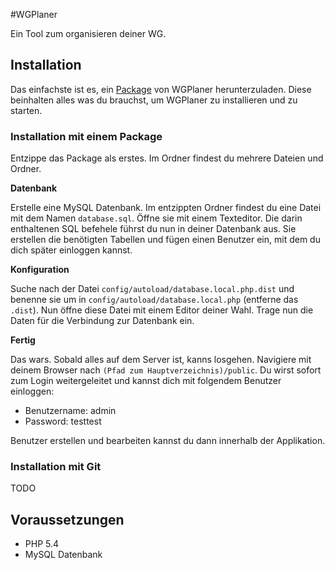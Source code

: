 #WGPlaner

Ein Tool zum organisieren deiner WG.

## Installation

Das einfachste ist es, ein [Package](https://github.com/fechu/WGPlaner/releases) von WGPlaner herunterzuladen. Diese beinhalten alles was du brauchst, um WGPlaner zu installieren und zu starten. 

### Installation mit einem Package

Entzippe das Package als erstes. Im Ordner findest du mehrere Dateien und Ordner. 

**Datenbank**

Erstelle eine MySQL Datenbank. Im entzippten Ordner findest du eine Datei mit dem Namen `database.sql`. Öffne sie mit einem Texteditor. Die darin enthaltenen SQL befehele führst du nun in deiner Datenbank aus. Sie erstellen die benötigten Tabellen und fügen einen Benutzer ein, mit dem du dich später einloggen kannst. 

**Konfiguration**

Suche nach der Datei `config/autoload/database.local.php.dist` und benenne sie um in `config/autoload/database.local.php` (entferne das `.dist`). Nun öffne diese Datei mit einem Editor deiner Wahl. Trage nun die Daten für die Verbindung zur Datenbank ein.

**Fertig**

Das wars. Sobald alles auf dem Server ist, kanns losgehen. Navigiere mit deinem Browser nach `(Pfad zum Hauptverzeichnis)/public`. Du wirst sofort zum Login weitergeleitet und kannst dich mit folgendem Benutzer einloggen:

- Benutzername: 	admin
- Password:		testtest

Benutzer erstellen und bearbeiten kannst du dann innerhalb der Applikation.

### Installation mit Git

TODO

## Voraussetzungen 

- PHP 5.4
- MySQL Datenbank